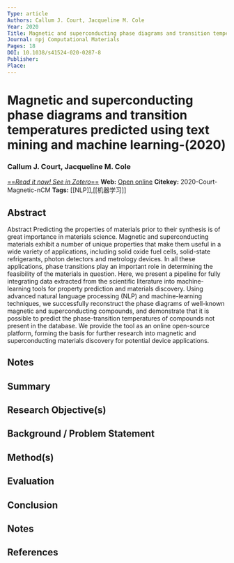 ```yaml
---
Type: article
Authors: Callum J. Court, Jacqueline M. Cole
Year: 2020
Title: Magnetic and superconducting phase diagrams and transition temperatures predicted using text mining and machine learning
Journal: npj Computational Materials
Pages: 18
DOI: 10.1038/s41524-020-0287-8
Publisher: 
Place: 
---
```


# Magnetic and superconducting phase diagrams and transition temperatures predicted using text mining and machine learning-(2020)
### Callum J. Court, Jacqueline M. Cole
[==*Read it now! See in Zotero*==](zotero://select/items/@2020-Court-Magnetic-nCM)
**Web:** [Open online](http://www.nature.com/articles/s41524-020-0287-8)
**Citekey:** 2020-Court-Magnetic-nCM
**Tags:** [[NLP]],[[机器学习]]

## Abstract
Abstract Predicting the properties of materials prior to their synthesis is of great importance in materials science. Magnetic and superconducting materials exhibit a number of unique properties that make them useful in a wide variety of applications, including solid oxide fuel cells, solid-state refrigerants, photon detectors and metrology devices. In all these applications, phase transitions play an important role in determining the feasibility of the materials in question. Here, we present a pipeline for fully integrating data extracted from the scientific literature into machine-learning tools for property prediction and materials discovery. Using advanced natural language processing (NLP) and machine-learning techniques, we successfully reconstruct the phase diagrams of well-known magnetic and superconducting compounds, and demonstrate that it is possible to predict the phase-transition temperatures of compounds not present in the database. We provide the tool as an online open-source platform, forming the basis for further research into magnetic and superconducting materials discovery for potential device applications.

## Notes


## Summary

  
## Research Objective(s)


## Background / Problem Statement


## Method(s)


## Evaluation


## Conclusion


## Notes


## References